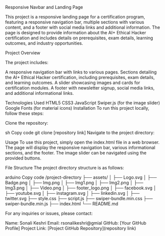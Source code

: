 Responsive Navbar and Landing Page

This project is a responsive landing page for a certification program, featuring a responsive navigation bar, multiple sections with various content, and a footer with social media links and additional information. The page is designed to provide information about the AI+ Ethical Hacker certification and includes details on prerequisites, exam details, learning outcomes, and industry opportunities.

Project Overview

The project includes:

A responsive navigation bar with links to various pages.
Sections detailing the AI+ Ethical Hacker certification, including prerequisites, exam details, and learning outcomes.
A slider showcasing images and cards for certification modules.
A footer with newsletter signup, social media links, and additional informational links.

Technologies Used
HTML5
CSS3
JavaScript
Swiper.js (for the image slider)
Google Fonts (for material icons)
Installation
To run this project locally, follow these steps:

Clone the repository:

sh
Copy code
git clone [repository link]
Navigate to the project directory:


Usage
To use this project, simply open the index.html file in a web browser. The page will display the responsive navigation bar, various informational sections, and the footer. The image slider can be navigated using the provided buttons.

File Structure
The project directory structure is as follows:

arduino
Copy code
/project-directory
├── assets/
│   ├── Logo.svg
│   ├── Badge.png
│   ├── Img.png
│   ├── Img1.png
│   ├── Img2.png
│   ├── Img3.png
│   ├── Video.png
│   ├── footer_logo.png
│   ├── facebook.svg
│   ├── youtube.svg
│   ├── instagram.svg
│   ├── linkedin.svg
│   ├── twitter.svg
├── style.css
├── script.js
├── swiper-bundle.min.css
├── swiper-bundle.min.js
├── index.html
└── README.md


For any inquiries or issues, please contact:

Name: Sonali Keshri
Email: rsonalikeshri@gmial
GitHub: [Your GitHub Profile]
Project Link: [Project GitHub Repository](repository link)